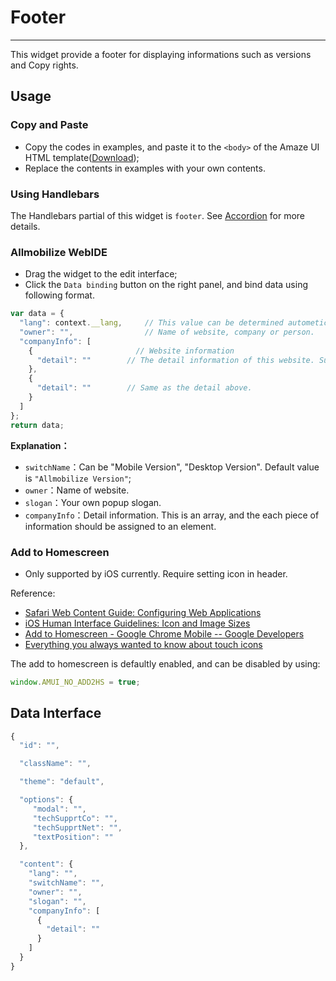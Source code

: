 # Footer
---

This widget provide a footer for displaying informations such as versions and Copy rights.

## Usage

### Copy and Paste

- Copy the codes in examples, and paste it to the `<body>` of the Amaze UI HTML template([Download](/getting-started));
- Replace the contents in examples with your own contents.

### Using Handlebars

The Handlebars partial of this widget is `footer`. See [Accordion](/widgets/accordion) for more details.

### Allmobilize WebIDE

- Drag the widget to the edit interface;
- Click the `Data binding` button on the right panel, and bind data using following format.

```javascript
var data = {
  "lang": context.__lang,     // This value can be determined autometically.
  "owner": "",                // Name of website, company or person.
  "companyInfo": [
    {                       // Website information
      "detail": ""        // The detail information of this website. Support using HTML, such as an "a" to create a link to some other page. This will be shown in footer.
    },
    {
      "detail": ""        // Same as the detail above.
    }
  ]
};
return data;
```

__Explanation：__

- `switchName`：Can be "Mobile Version", "Desktop Version". Default value is `"Allmobilize Version"`;
- `owner`：Name of website.
- `slogan`：Your own popup slogan.
- `companyInfo`：Detail information. This is an array, and the each piece of information should be assigned to an element.

### Add to Homescreen

- Only supported by iOS currently. Require setting icon in header.

Reference:

- [Safari Web Content Guide: Configuring Web Applications](https://developer.apple.com/library/ios/documentation/AppleApplications/Reference/SafariWebContent/ConfiguringWebApplications/ConfiguringWebApplications.html)
- [iOS Human Interface Guidelines: Icon and Image Sizes](https://developer.apple.com/library/ios/documentation/UserExperience/Conceptual/MobileHIG/IconMatrix.html#//apple_ref/doc/uid/TP40006556-CH27-SW1)
- [Add to Homescreen - Google Chrome Mobile -- Google Developers](https://developers.google.com/chrome/mobile/docs/installtohomescreen)
- [Everything you always wanted to know about touch icons](http://mathiasbynens.be/notes/touch-icons)

The add to homescreen is defaultly enabled, and can be disabled by using:

```javascript
window.AMUI_NO_ADD2HS = true;
```

## Data Interface

```javascript
{
  "id": "",

  "className": "",

  "theme": "default",

  "options": {
     "modal": "",
     "techSupprtCo": "",
     "techSupprtNet": "",
     "textPosition": ""
  },

  "content": {
    "lang": "",
    "switchName": "",
    "owner": "",
    "slogan": "",
    "companyInfo": [
      {
        "detail": ""
      }
    ]
  }
}
```
